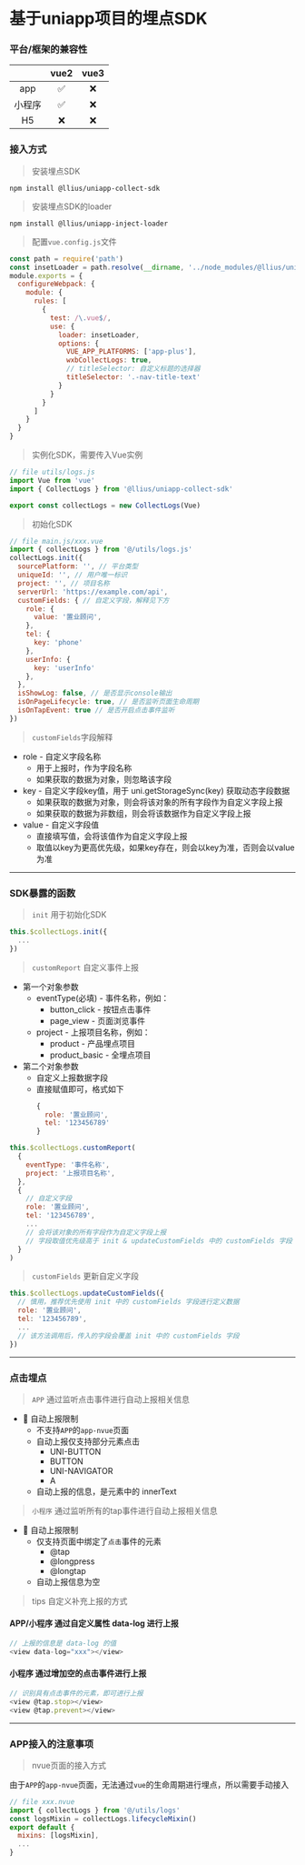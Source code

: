 # 基于uniapp项目的埋点SDK

### 平台/框架的兼容性
|  | vue2 | vue3 |
| :----: | :----: | :----: |
| app | ✅ | ❌ |
| 小程序 | ✅ | ❌ |
| H5 | ❌ | ❌ |

### 接入方式
> 安装埋点SDK
```shell
npm install @llius/uniapp-collect-sdk
```

> 安装埋点SDK的loader
```shell
npm install @llius/uniapp-inject-loader
```

> 配置`vue.config.js`文件
```javascript
const path = require('path')
const insetLoader = path.resolve(__dirname, '../node_modules/@llius/uniapp-inject-loader/index.js')
module.exports = {
  configureWebpack: {
    module: {
      rules: [
        {
          test: /\.vue$/,
          use: {
            loader: insetLoader,
            options: {
              VUE_APP_PLATFORMS: ['app-plus'],
              wxbCollectLogs: true,
              // titleSelector: 自定义标题的选择器
              titleSelector: '.-nav-title-text'
            }
          }
        }
      ]
    }
  }
}
```

> 实例化SDK，需要传入Vue实例
```javascript
// file utils/logs.js
import Vue from 'vue'
import { CollectLogs } from '@llius/uniapp-collect-sdk'

export const collectLogs = new CollectLogs(Vue)
```

> 初始化SDK
```javascript
// file main.js/xxx.vue
import { collectLogs } from '@/utils/logs.js'
collectLogs.init({
  sourcePlatform: '', // 平台类型
  uniqueId: '', // 用户唯一标识
  project: '', // 项目名称
  serverUrl: 'https://example.com/api',
  customFields: { // 自定义字段，解释见下方
    role: {
      value: '置业顾问',
    },
    tel: {
      key: 'phone'
    },
    userInfo: {
      key: 'userInfo'
    },
  },
  isShowLog: false, // 是否显示console输出
  isOnPageLifecycle: true, // 是否监听页面生命周期
  isOnTapEvent: true // 是否开启点击事件监听
})
```

> `customFields`字段解释
- role - 自定义字段名称
  - 用于上报时，作为字段名称
  - 如果获取的数据为对象，则忽略该字段
- key - 自定义字段key值，用于 uni.getStorageSync(key) 获取动态字段数据
  - 如果获取的数据为对象，则会将该对象的所有字段作为自定义字段上报
  - 如果获取的数据为非数组，则会将该数据作为自定义字段上报
- value - 自定义字段值
  - 直接填写值，会将该值作为自定义字段上报
  - 取值以key为更高优先级，如果key存在，则会以key为准，否则会以value为准

---

### SDK暴露的函数
> `init` 用于初始化SDK
```javascript
this.$collectLogs.init({
  ...
})
```

> `customReport` 自定义事件上报
- 第一个对象参数
  - eventType(必填) - 事件名称，例如：
    - button_click - 按钮点击事件
    - page_view - 页面浏览事件
  - project - 上报项目名称，例如：
    - product - 产品埋点项目
    - product_basic - 全埋点项目
- 第二个对象参数
  - 自定义上报数据字段
  - 直接赋值即可，格式如下
    ```javascript
    {
      role: '置业顾问',
      tel: '123456789'
    }
    ```

```javascript
this.$collectLogs.customReport(
  {
    eventType: '事件名称',
    project: '上报项目名称',
  },
  {
    // 自定义字段
    role: '置业顾问',
    tel: '123456789',
    ...
    // 会将该对象的所有字段作为自定义字段上报
    // 字段取值优先级高于 init & updateCustomFields 中的 customFields 字段
  }
)
```

> `customFields` 更新自定义字段
```javascript
this.$collectLogs.updateCustomFields({
  // 慎用，推荐优先使用 init 中的 customFields 字段进行定义数据
  role: '置业顾问',
  tel: '123456789',
  ...
  // 该方法调用后，传入的字段会覆盖 init 中的 customFields 字段
})
```

---

### 点击埋点
> `APP` 通过监听点击事件进行自动上报相关信息
- 🚫 自动上报限制
  - 不支持`APP`的`app-nvue`页面
  - 自动上报仅支持部分元素点击
    - UNI-BUTTON
    - BUTTON
    - UNI-NAVIGATOR
    - A
  - 自动上报的信息，是元素中的 innerText

> `小程序` 通过监听所有的tap事件进行自动上报相关信息
- 🚫 自动上报限制
  - 仅支持页面中绑定了`点击`事件的元素
    - @tap
    - @longpress
    - @longtap
  - 自动上报信息为空
> tips 自定义补充上报的方式
#### APP/小程序 通过自定义属性 data-log 进行上报
```javascript
// 上报的信息是 data-log 的值
<view data-log="xxx"></view>
```
#### 小程序 通过增加空的点击事件进行上报
```javascript
// 识别具有点击事件的元素，即可进行上报
<view @tap.stop></view>
<view @tap.prevent></view>
```

---

### APP接入的注意事项
> nvue页面的接入方式

由于`APP`的`app-nvue`页面，无法通过`vue`的生命周期进行埋点，所以需要手动接入
```javascript
// file xxx.nvue
import { collectLogs } from '@/utils/logs'
const logsMixin = collectLogs.lifecycleMixin()
export default {
  mixins: [logsMixin],
  ...
}
```
